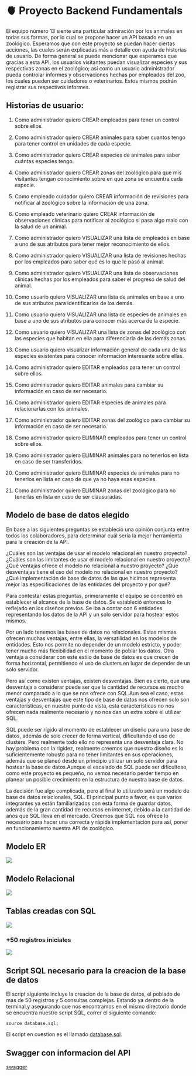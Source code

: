 # 🫀 Proyecto Backend Fundamentals

El equipo número 13 siente una particular admiración por los animales en todas sus formas, por lo cual se propone hacer un API basado en un zoológico. Esperamos que con este proyecto se puedan hacer ciertas acciones, las cuales serán explicadas más a detalle con ayuda de historias de usuario. De forma general se puede mencionar que esperamos que gracias a esta API, los usuarios visitantes puedan visualizar especies y sus respectivas zonas en el zoológico; así como un usuario administrador pueda controlar informes y observaciones hechas por empleados del zoo, los cuales pueden ser cuidadores o veterinarios. Estos mismos podrán registrar sus respectivos informes.

## Historias de usuario: 

1. Como administrador quiero CREAR empleados para tener un control sobre ellos.

2. Como administrador quiero CREAR animales para saber cuantos tengo para tener control en unidades de cada especie.

3. Como administrador quiero CREAR especies de animales para saber cuántas especies tengo.

4. Como administrador quiero CREAR zonas del zoológico para que mis visitantes tengan conocimiento sobre en qué zona se encuentra cada especie.

5. Como empleado cuidador quiero CREAR información de revisiones para notificar al zoológico sobre la información de una zona.

6. Como empleado veterinario quiero CREAR información de observaciones clínicas para notificar al zoológico si pasa algo malo con la salud de un animal.

7. Como administrador quiero VISUALIZAR una lista de empleados en base a uno de sus atributos para tener mejor reconocimiento de ellos.

8. Como administrador quiero VISUALIZAR una lista de revisiones hechas por los empleados para saber qué es lo que le pasó al animal.

9. Como administrador quiero VISUALIZAR una lista de observaciones clínicas hechas por los empleados para saber el progreso de salud del animal.

10. Como usuario quiero VISUALIZAR una lista de animales en base a uno de sus atributos para identificarlos de los demás.

11. Como usuario quiero VISUALIZAR una lista de especies de animales en base a uno de sus atributos para conocer más acerca de la especie.

12. Como usuario quiero VISUALIZAR una lista de zonas del zoológico con las especies que habitan en ella para diferenciarla de las demás zonas.

13. Como usuario quiero visualizar información general de cada una de las especies existentes para conocer información interesante sobre ellas.

14. Como administrador quiero EDITAR empleados para tener un control sobre ellos.

15. Como administrador quiero EDITAR animales para cambiar su información en caso de ser necesario.  

16. Como administrador quiero EDITAR especies de animales para relacionarlas con los animales.

17. Como administrador quiero EDITAR zonas del zoológico para cambiar su información en caso de ser necesario. 
 
18. Como administrador quiero ELIMINAR empleados para tener un control sobre ellos.

19. Como administrador quiero ELIMINAR animales para no tenerlos en lista en caso de ser transferidos.

20. Como administrador quiero ELIMINAR especies de animales para no tenerlos en lista en caso de que ya no haya esas especies.

21. Como administrador quiero ELIMINAR zonas del zoológico para no tenerlas en lista en caso de ser clausuradas.

## Modelo de base de datos elegido

En base a las siguientes preguntas se estableció una opinión conjunta entre todos los colaboradores, para determinar cuál sería la mejor herramienta para la creación de la API.

¿Cuáles son las ventajas de usar el modelo relacional en nuestro proyecto?
¿Cuáles son las limitantes de usar el modelo relacional en nuestro proyecto?
¿Qué ventajas ofrece el modelo no relacional a nuestro proyecto?
¿Qué desventajas tiene el uso del modelo no relacional en nuestro proyecto?
¿Qué implementación de base de datos de las que hicimos representa mejor las especificaciones de las entidades del proyecto y por qué?

Para contestar estas preguntas, primeramente el equipo se concentró en establecer el alcance de la base de datos. Se estableció entonces lo reflejado en los diseños previos. Se iba a contar con 6 entidades representando los datos de la API y un solo servidor para hostear estos mismos.

Por un lado tenemos las bases de datos no relacionales. Estas mismas ofrecen muchas ventajas, entre ellas, la versatilidad en los modelos de entidades. Esto nos permite no depender de un modelo estricto, y poder tener mucho más flexibilidad en el momento de poblar los datos. Otra ventaja a considerar con este estilo de base de datos es que crecen de forma horizontal, permitiendo el uso de clusters en lugar de depender de un solo servidor. 

Pero así como existen ventajas, existen desventajas. Bien es cierto, que una desventaja a considerar puede ser que la cantidad de recursos es mucho menor comparado a lo que se nos ofrece con SQL.Aun sea el caso, estas ventajas y desventajas que este tipo de base de datos nos ofrecen solo son características, en nuestro punto de vista, esta características no nos ofrecen nada realmente necesario y no nos dan un extra sobre el utilizar SQL.

SQL puede ser rígido al momento de establecer un diseño para una base de datos, además de solo crecer de forma vertical, dificultando el uso de clusters. Pero realmente todo ello no representa una desventaja clara. No hay problema con la rigidez, realmente  creemos que nuestro diseño es lo suficientemente robusto para no tener limitantes en sus operaciones, además que se planeó desde un principio utilizar un solo servidor para hostear la base de datos.Aunque el escalado de SQL puede ser dificultoso, como este proyecto es pequeño, no vemos necesario perder tiempo en planear un posible crecimiento en la estructura de nuestra base de datos. 

La decisión fue algo complicada, pero al final lo utilizado será un modelo de base de datos relacionales, SQL. El principal punto a favor, es que varios integrantes ya están familiarizados con esta forma de guardar datos, además de la gran cantidad de recursos en internet, debido a la cantidad de años que SQL lleva en el mercado. Creemos que SQL nos ofrece lo necesario para hacer una correcta y rápida implementación para así, poner en funcionamiento nuestra API de zoológico.

## Modelo ER
![](https://raw.githubusercontent.com/Longaniza/ProyectoFinalBackendBedu/master/assets/imgs/ER.png)

## Modelo Relacional
![](https://raw.githubusercontent.com/Longaniza/ProyectoFinalBackendBedu/master/assets/imgs/Relacional.png)

## Tablas creadas con SQL
![](https://raw.githubusercontent.com/Longaniza/ProyectoFinalBackendBedu/master/assets/imgs/tablasiniciales.png)

### +50 registros iniciales
![](https://raw.githubusercontent.com/Longaniza/ProyectoFinalBackendBedu/master/assets/imgs/registrosiniciales.png)

## Script SQL necesario para la creacion de la base de datos
El script siguiente incluye la creacion de la base de datos, el poblado de mas de 50 registros y 5 consultas complejas.
Estando ya dentro de la terminal,y asegurando que nos encontramos en el mismo directorio donde se encuentra nuestro script SQL, correr el siguiente comando:
``` 
source database.sql;
```
El script en cuestion es el llamado [database.sql](https://github.com/Longaniza/ProyectoFinalBackendBedu/blob/master/database.sql).

## Swagger con informacion del API
[swagger](https://app.swaggerhub.com/apis/ZooApp/Zoo/1.0.0?fbclid=IwAR1QoobEnJqMZkosQ-Z9Sm_l9rmiQx5Qs6q-fdr9Q31CHP1J_3kwzmXHaQY&loggedInWithGitHub=true)